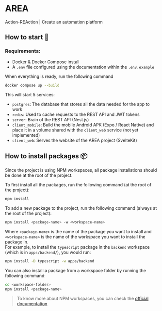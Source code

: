 # AREA

Action-REAction | Create an automation platform

## How to start 🚀

### Requirements:
- Docker & Docker Compose install
- A `.env` file configured using the documentation within the `.env.example`

When everything is ready, run the following command
```bash
docker compose up --build
```

This will start 5 services:
- `postgres`: The database that stores all the data needed for the app to work
- `redis`: Used to cache requests to the REST API and JWT tokens
- `server`: Brain of the REST API (Nest.js)
- `client_mobile`: Build the mobile Android APK (Expo / React Native) and place it in a volume shared with the `client_web` service (not yet implemented)
- `client_web`: Serves the website of the AREA project (SvelteKit)

## How to install packages 📦

Since the project is using NPM workspaces, all package installations should be done at the root of the project.

To first install all the packages, run the following command (at the root of the project):
```bash
npm install
```

To add a new package to the project, run the following command (always at the root of the project):
```bash
npm install <package-name> -w <workspace-name>
```
Where `<package-name>` is the name of the package you want to install and `<workspace-name>` is the name of the workspace you want to install the package in.\
For example, to install the `typescript` package in the `backend` workspace (which is in `apps/backend/`), you would run:
```bash
npm install -D typescript -w apps/backend
```

You can also install a package from a workspace folder by running the following command:
```bash
cd <workspace-folder>
npm install <package-name>
```

> To know more about NPM workspaces, you can check the [official documentation](https://docs.npmjs.com/cli/using-npm/workspaces).
